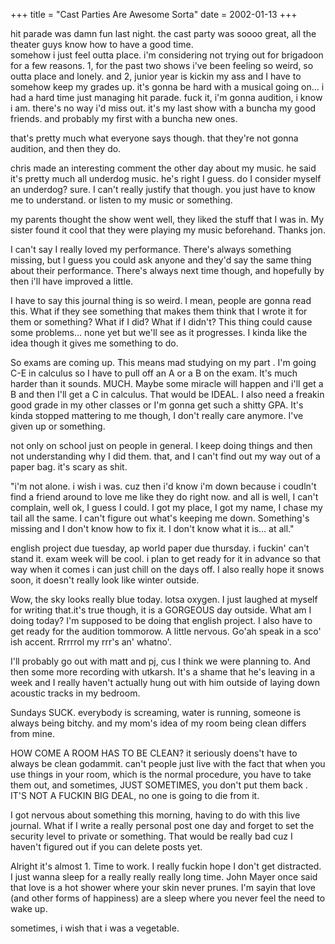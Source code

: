 +++
title = "Cast Parties Are Awesome Sorta"
date = 2002-01-13
+++

hit parade was damn fun last night. the cast party was soooo great, all the theater guys know how to have a good time.  
somehow i just feel outta place. i'm considering not trying out for brigadoon for a few reasons. 1, for the past two shows i've been feeling so weird, so outta place and lonely. and 2, junior year is kickin my ass and I have to somehow keep my grades up. it's gonna be hard with a musical going on&#8230; i had a hard time just managing hit parade. fuck it, i'm gonna audition, i know i am. there's no way i'd miss out. it's my last show with a buncha my good friends. and probably my first with a buncha new ones.

that's pretty much what everyone says though. that they're not gonna audition, and then they do.

chris made an interesting comment the other day about my music. he said it's pretty much all underdog music. he's right I guess. do I consider myself an underdog? sure. I can't really justify that though. you just have to know me to understand. or listen to my music or something.

my parents thought the show went well, they liked the stuff that I was in. My sister found it cool that they were playing my music beforehand. Thanks jon.

I can't say I really loved my performance. There's always something missing, but I guess you could ask anyone and they'd say the same thing about their performance. There's always next time though, and hopefully by then i'll have improved a little.

I have to say this journal thing is so weird. I mean, people are gonna read this. What if they see something that makes them think that I wrote it for them or something? What if I did? What if I didn't? This thing could cause some problems&#8230; none yet but we'll see as it progresses. I kinda like the idea though it gives me something to do.

So exams are coming up. This means mad studying on my part . I'm going C-E in calculus so I have to pull off an A or a B on the exam. It's much harder than it sounds. MUCH. Maybe some miracle will happen and i'll get a B and then I'll get a C in calculus. That would be IDEAL. I also need a freakin good grade in my other classes or I'm gonna get such a shitty GPA. It's kinda stopped mattering to me though, I don't really care anymore. I've given up or something.

not only on school just on people in general. I keep doing things and then not understanding why I did them. that, and I can't find out my way out of a paper bag. it's scary as shit.

"i'm not alone. i wish i was. cuz then i'd know i'm down because i coudln't find a friend around to love me like they do right now. and all is well, I can't complain, well ok, I guess I could. I got my place, I got my name, I chase my tail all the same. I can't figure out what's keeping me down. Something's missing and I don't know how to fix it. I don't know what it is&#8230; at all."

english project due tuesday, ap world paper due thursday. i fuckin' can't stand it. exam week will be cool. i plan to get ready for it in advance so that way when it comes i can just chill on the days off. I also really hope it snows soon, it doesn't really look like winter outside.

Wow, the sky looks really blue today. lotsa oxygen. I just laughed at myself for writing that.it's true though, it is a GORGEOUS day outside. What am I doing today? I'm supposed to be doing that english project. I also have to get ready for the audition tommorow. A little nervous. Go'ah speak in a sco' ish accent. Rrrrrol my rrr's an' whatno'.

I'll probably go out with matt and pj, cus I think we were planning to. And then some more recording with utkarsh. It's a shame that he's leaving in a week and I really haven't actually hung out with him outside of laying down acoustic tracks in my bedroom.

Sundays SUCK. everybody is screaming, water is running, someone is always being bitchy. and my mom's idea of my room being clean differs from mine.

HOW COME A ROOM HAS TO BE CLEAN? it seriously doens't have to always be clean godammit. can't people just live with the fact that when you use things in your room, which is the normal procedure, you have to take them out, and sometimes, JUST SOMETIMES, you don't put them back . IT'S NOT A FUCKIN BIG DEAL, no one is going to die from it.

I got nervous about something this morning, having to do with this live journal. What if I write a really personal post one day and forget to set the security level to private or something. That would be really bad cuz I haven't figured out if you can delete posts yet.

Alright it's almost 1. Time to work. I really fuckin hope I don't get distracted. I just wanna sleep for a really really really long time. John Mayer once said that love is a hot shower where your skin never prunes. I'm sayin that love (and other forms of happiness) are a sleep where you never feel the need to wake up.

sometimes, i wish that i was a vegetable.